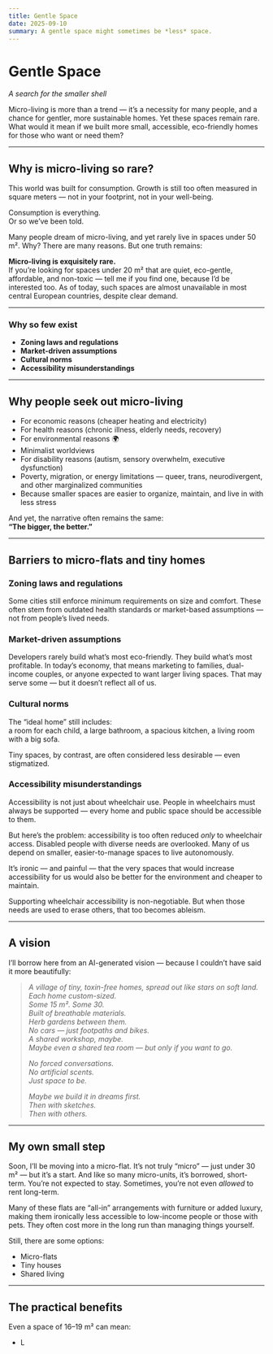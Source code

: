 ```yaml
---
title: Gentle Space
date: 2025-09-10
summary: A gentle space might sometimes be *less* space.
---
```


# Gentle Space

_A search for the smaller shell_

Micro-living is more than a trend — it’s a necessity for many people, and a chance for gentler, more sustainable homes. Yet these spaces remain rare. What would it mean if we built more small, accessible, eco-friendly homes for those who want or need them?

---

## Why is micro-living so rare?

This world was built for consumption. Growth is still too often measured in square meters — not in your footprint, not in your well-being.

Consumption is everything.  
Or so we’ve been told.

Many people dream of micro-living, and yet rarely live in spaces under 50 m². Why? There are many reasons. But one truth remains:

**Micro-living is exquisitely rare.**  
If you’re looking for spaces under 20 m² that are quiet, eco-gentle, affordable, and non-toxic — tell me if you find one, because I’d be interested too. As of today, such spaces are almost unavailable in most central European countries, despite clear demand.

---

### Why so few exist

- **Zoning laws and regulations**
- **Market-driven assumptions**
- **Cultural norms**
- **Accessibility misunderstandings**

---

## Why people seek out micro-living

- For economic reasons (cheaper heating and electricity)
- For health reasons (chronic illness, elderly needs, recovery)
- For environmental reasons 🌍
- Minimalist worldviews
- For disability reasons (autism, sensory overwhelm, executive dysfunction)
- Poverty, migration, or energy limitations — queer, trans, neurodivergent, and other marginalized communities
- Because smaller spaces are easier to organize, maintain, and live in with less stress

And yet, the narrative often remains the same:  
**“The bigger, the better.”**

---

## Barriers to micro-flats and tiny homes

### Zoning laws and regulations

Some cities still enforce minimum requirements on size and comfort. These often stem from outdated health standards or market-based assumptions — not from people’s lived needs.

### Market-driven assumptions

Developers rarely build what’s most eco-friendly. They build what’s most profitable. In today’s economy, that means marketing to families, dual-income couples, or anyone expected to want larger living spaces. That may serve some — but it doesn’t reflect all of us.

### Cultural norms

The “ideal home” still includes:  
a room for each child, a large bathroom, a spacious kitchen, a living room with a big sofa.

Tiny spaces, by contrast, are often considered less desirable — even stigmatized.

### Accessibility misunderstandings

Accessibility is not just about wheelchair use. People in wheelchairs must always be supported — every home and public space should be accessible to them.

But here’s the problem: accessibility is too often reduced _only_ to wheelchair access. Disabled people with diverse needs are overlooked. Many of us depend on smaller, easier-to-manage spaces to live autonomously.

It’s ironic — and painful — that the very spaces that would increase accessibility for us would also be better for the environment and cheaper to maintain.

Supporting wheelchair accessibility is non-negotiable. But when those needs are used to erase others, that too becomes ableism.

---

## A vision

I’ll borrow here from an AI-generated vision — because I couldn’t have said it more beautifully:

> _A village of tiny, toxin-free homes, spread out like stars on soft land.  
> Each home custom-sized.  
> Some 15 m². Some 30.  
> Built of breathable materials.  
> Herb gardens between them.  
> No cars — just footpaths and bikes.  
> A shared workshop, maybe.  
> Maybe even a shared tea room — but only if you want to go._
>
> _No forced conversations.  
> No artificial scents.  
> Just space to be._
>
> _Maybe we build it in dreams first.  
> Then with sketches.  
> Then with others._

---

## My own small step

Soon, I’ll be moving into a micro-flat. It’s not truly “micro” — just under 30 m² — but it’s a start. And like so many micro-units, it’s borrowed, short-term. You’re not expected to stay. Sometimes, you’re not even _allowed_ to rent long-term.

Many of these flats are “all-in” arrangements with furniture or added luxury, making them ironically less accessible to low-income people or those with pets. They often cost more in the long run than managing things yourself.

Still, there are some options:

- Micro-flats
- Tiny houses
- Shared living

---

## The practical benefits

Even a space of 16–19 m² can mean:

- L
